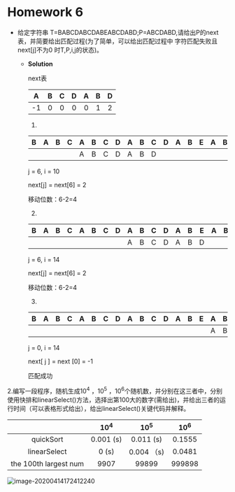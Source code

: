 # Homework 6

* 给定字符串 T=BABCDABCDABEABCDABD;P=ABCDABD,请给出P的next表，并简要给出匹配过程(为了简单，可以给出匹配过程中 字符匹配失败且next[j]不为0 时T,P,i,j的状态)。

  * **Solution**

    next表

    |  A   |  B   |  C   |  D   |  A   |  B   |  D   |
    | :--: | :--: | :--: | :--: | :--: | :--: | :--: |
    |  -1  |  0   |  0   |  0   |  0   |  1   |  2   |

    

    1.

    | B    |  A   | B    | C    | A    | B    | C    | D    | A    | B    | C    | D    | A    | B    | E    | A    | B    | C    | D    | A    | B    | D    |
    | ---- | :--: | ---- | ---- | ---- | ---- | ---- | ---- | ---- | ---- | ---- | ---- | ---- | ---- | ---- | ---- | ---- | ---- | ---- | ---- | ---- | ---- |
    |      |      |      |      | A    | B    | C    | D    | A    | B    | D    |      |      |      |      |      |      |      |      |      |      |      |

    j = 6, i = 10

    next[j] = next[6] = 2

    移动位数：6-2=4

    2.

    | B    |  A   | B    | C    | A    | B    | C    | D    | A    | B    | C    | D    | A    | B    | E    | A    | B    | C    | D    | A    | B    | D    |
    | ---- | :--: | ---- | ---- | ---- | ---- | ---- | ---- | ---- | ---- | ---- | ---- | ---- | ---- | ---- | ---- | ---- | ---- | ---- | ---- | ---- | ---- |
    |      |      |      |      |      |      |      |      | A    | B    | C    | D    | A    | B    | D    |      |      |      |      |      |      |      |

    j = 6, i = 14

    next[j] = next[6] = 2

    移动位数：6-2=4

    3.

    | B    |  A   | B    | C    | A    | B    | C    | D    | A    | B    | C    | D    | A    | B    | E    | A    | B    | C    | D    | A    | B    | D    |
    | ---- | :--: | ---- | ---- | ---- | ---- | ---- | ---- | ---- | ---- | ---- | ---- | ---- | ---- | ---- | ---- | ---- | ---- | ---- | ---- | ---- | ---- |
    |      |      |      |      |      |      |      |      |      |      |      |      |      |      |      | A    | B    | C    | D    | A    | B    | D    |

    j = 0, i = 14

    next[ j ] = next [0] = -1

    匹配成功
    
    

2.编写一段程序，随机生成$10^4$ ，$10^5$ ，$10^6$个随机数，并分别在这三者中，分别使用快排和linearSelect()方法，选择出第100大的数字(需给出)，并给出三者的运行时间（可以表格形式给出），给出linearSelect()关键代码并解释。

|                       |  $10^4$   |   $10^5$   | $10^6$ |
| :-------------------: | :-------: | :--------: | :----: |
|       quickSort       | 0.001 (s) | 0.011 (s)  | 0.1555 |
|     linearSelect      |   0 (s)   | 0.004 （s) | 0.0481 |
| the 100th largest num |   9907    |   99899    | 999898 |

![image-20200414172412240](C:\Users\kobe\AppData\Roaming\Typora\typora-user-images\image-20200414172412240.png)